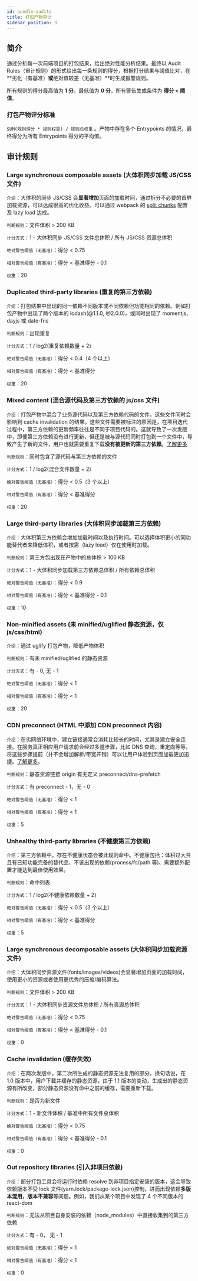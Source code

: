 ```yaml
---
id: bundle-audits
title: 打包产物审计
sidebar_position: 3
---
```


## 简介

通过分析每一次前端项目的打包结果，给出绝对性能分析结果。最终以 Audit Rules（审计规则）的形式给出每一条规则的得分，根据打分结果与阈值比对，在**劣化（有基准）**或**绝对值较差（无基准）**时生成报警规则。

所有规则的得分最高值为 **1 分**，最低值为 **0 分**，所有警告生成条件为 **得分 < 阈值**。

### 打包产物评分标准

`SUM(规则得分 * 规则权重) / 规则总权重` 。产物中存在多个 Entrypoints 的情况，最终得分为所有 Entrypoints 得分的平均值。

## 审计规则

### Large synchronous composable assets (大体积同步加载 JS/CSS 文件)

`介绍`：大体积的同步 JS/CSS 会**显著增加**页面的加载时间，通过拆分不必要的首屏加载资源，可以达成很高的优化收益。可以通过 webpack 的 [split chunks](https://web.dev/reduce-javascript-payloads-with-code-splitting/) 配置及 lazy load 达成。

`判断规则`：文件体积 > 200 KB

`计分方式`：1 - 大体积同步 JS/CSS 文件总体积 / 所有 JS/CSS 资源总体积

`绝对警告阈值（无基准）`：得分 < 0.75

`相对警告阈值（有基准）`：得分 < 基准得分 - 0.1

`权重`：20

### Duplicated third-party libraries (重复的第三方依赖)

`介绍`：打包结果中出现的同一依赖不同版本或不同依赖但功能相同的依赖。例如打包产物中出现了两个版本的 lodash(@1.1.0, @2.0.0)，或同时出现了 momentjs、dayjs 或 date-fns

`判断规则`：出现重复

`计分方式`：1 / log2(重复依赖数量 + 2)

`绝对警告阈值（无基准）`：得分 < 0.4（4 个以上）

`相对警告阈值（有基准）`：得分 < 基准得分

`权重`：20

### Mixed content (混合源代码及第三方依赖的 js/css 文件)

`介绍`：打包产物中混合了业务源代码以及第三方依赖代码的文件。这些文件同时会影响到 cache invalidation 的结果。这些文件需要被标注的原因是，在项目迭代过程中，第三方依赖的更新频率往往是不同于项目代码的。这就导致了一次发版中，即便第三方依赖没有进行更新，但还是被与源代码同时打包到一个文件中，导致产生了新的文件，用户也就需要重复下载**没有被更新的第三方依赖**。[了解更多](https://developers.google.com/web/fundamentals/performance/webpack/use-long-term-caching)

`判断规则`：同时包含了源代码与第三方依赖的文件

`计分方式`：1 / log2(混合文件数量 + 2)

`绝对警告阈值（无基准）`：得分 < 0.5（3 个以上）

`相对警告阈值（有基准）`：得分 < 基准得分

`权重`：20

### Large third-party libraries (大体积同步加载第三方依赖)

`介绍`：大体积第三方依赖会增加加载时间以及执行时间。可以选择体积更小的同功能替代者来降低体积，或者按需（lazy load）仅在使用时加载。

`判断规则`：第三方包出现在产物中的总体积 > 100 KB

`计分方式`：1 - 大体积同步加载第三方依赖总体积 / 所有依赖总体积

`绝对警告阈值（无基准）`：得分 < 0.9

`相对警告阈值（有基准）`：得分 < 基准得分 - 0.1

`权重`：10

### Non-minified assets (未 minified/uglified 静态资源，仅 js/css/html)

`介绍`：通过 uglify 打包产物，降低产物体积

`判断规则`：有未 minified/uglified 的静态资源

`计分方式`：有 - 0, 无 - 1

`绝对警告阈值（无基准）`：得分 < 1

`相对警告阈值（有基准）`：得分 < 1

`权重`：20

### CDN preconnect (HTML 中添加 CDN preconnect 内容)

`介绍`：在劣网络环境中，建立链接通常会消耗比较长的时间，尤其是建立安全连接。在服务真正相应用户请求前会经过多道步骤，比如 DNS 查询，重定向等等。将这些步骤提前（并不会增加解析/带宽开销）可以让用户体验到页面加载更加迅捷。[了解更多](https://example.com)。

`判断规则`：静态资源链接 origin 有无定义 preconnect/dns-prefetch

`计分方式`：有 preconnect - 1，无 - 0

`绝对警告阈值（无基准）`：得分 < 1

`相对警告阈值（有基准）`：得分 < 1

`权重`：5

### Unhealthy third-party libraries (不健康第三方依赖)

`介绍`：第三方依赖中，存在不健康状态会被此规则命中。不健康包括：体积过大并且有已知功能完备的替代品、不该出现的依赖(process/fs/path 等)、需要额外配置才能达到最佳使用效果。

`判断规则`：命中列表

`计分方式`：1 / log2(不健康依赖数量 + 2)

`绝对警告阈值（无基准）`：得分 < 0.5（3 个以上）

`相对警告阈值（有基准）`：得分 < 基准得分

`权重`：5

### Large synchronous decomposable assets (大体积同步加载资源文件)

`介绍`：大体积同步资源文件(fonts/images/videos)会显著增加页面的加载时间，使用更小的资源或者使用更优秀的压缩/编码算法。

`判断规则`：文件体积 > 200 KB

`计分方式`：1 - 大体积同步资源文件总体积 / 所有资源总体积

`绝对警告阈值（无基准）`：得分 < 0.75

`相对警告阈值（有基准）`：得分 < 基准得分 - 0.1

`权重`：0

### Cache invalidation (缓存失效)

`介绍`：在两次发版中，第二次所生成的静态资源无法复用的部分。换句话说，在 1.0 版本中，用户下载并缓存的静态资源，由于 1.1 版本的变动，生成出的静态资源有所改变，部分静态资源没有命中之前的缓存，需要重新下载。

`判断规则`：是否为新文件

`计分方式`：1 - 新文件体积 / 基准中所有文件总体积

`绝对警告阈值（无基准）`：得分 < 0.75

`相对警告阈值（有基准）`：得分 < 基准得分 - 0.1

`权重`：0

### Out repository libraries (引入非项目依赖)

`介绍`：部分打包工具会将运行时依赖 resolve 到非项目指定安装的版本，这会导致依赖版本不受 lock 文件(yarn.lock/package-lock.json)控制，进而出现依赖**多版本混用**，**版本不兼容**等问题。例如，我们从某个项目中发现了 4 个不同版本的 react-dom

`判断规则`：无法从项目自身安装的依赖（node_modules）中直接收集到的第三方依赖

`计分方式`：有 - 0， 无 - 1

`绝对警告阈值（无基准）`：得分 < 1

`相对警告阈值（有基准）`：得分 < 1

`权重`：0
